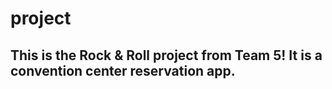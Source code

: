 # project

## This is the Rock & Roll project from Team 5!  It is a convention center reservation app.

